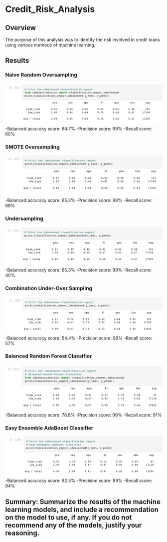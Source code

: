 # Credit_Risk_Analysis

## Overview
The purpose of this analysis was to identify the risk involved in credit loans using various methods of machine learning.

## Results
### Naive Random Oversampling
![](https://github.com/aaronwolfeaaron/Credit_Risk_Analysis/blob/main/Screen%20Shot%202022-04-06%20at%203.38.17%20PM.png)
-Balanced accuracy score: 64.7%
-Precision score: 99%
-Recall score: 60%

### SMOTE Oversampling
![](https://github.com/aaronwolfeaaron/Credit_Risk_Analysis/blob/main/Screen%20Shot%202022-04-06%20at%203.38.49%20PM.png)
-Balanced accuracy score: 65.3%
-Precision score: 99%
-Recall score: 68%

### Undersampling
![](https://github.com/aaronwolfeaaron/Credit_Risk_Analysis/blob/main/Screen%20Shot%202022-04-06%20at%203.38.57%20PM.png)
-Balanced accuracy score: 65.3%
-Precision score: 99%
-Recall score: 40% 

### Combination Under-Over Sampling
![](https://github.com/aaronwolfeaaron/Credit_Risk_Analysis/blob/main/Screen%20Shot%202022-04-06%20at%203.39.04%20PM.png)
-Balanced accuracy score: 54.4%
-Precision score: 99%
-Recall score: 57%

### Balanced Random Forest Classifier
![](https://github.com/aaronwolfeaaron/Credit_Risk_Analysis/blob/main/Screen%20Shot%202022-04-06%20at%203.39.29%20PM.png)
-Balanced accuracy score: 78.8%
-Precision score: 99%
-Recall score: 91%

### Easy Ensemble AdaBoost Classifier
![](https://github.com/aaronwolfeaaron/Credit_Risk_Analysis/blob/main/Screen%20Shot%202022-04-06%20at%203.39.35%20PM.png)
-Balanced accuracy score: 92.5%
-Precision score: 99%
-Recall score: 94%

## Summary: Summarize the results of the machine learning models, and include a recommendation on the model to use, if any. If you do not recommend any of the models, justify your reasoning.
